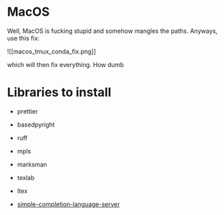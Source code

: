 # MacOS

Well, MacOS is fucking stupid and somehow mangles the paths. Anyways, use this fix:

![[macos_tmux_conda_fix.png]]

which will then fix everything. How dumb

# Libraries to install

- prettier
- basedpyright
- ruff
- mpls
- marksman
- texlab
- ltex

- [simple-completion-language-server](https://github.com/estin/simple-completion-language-server)
